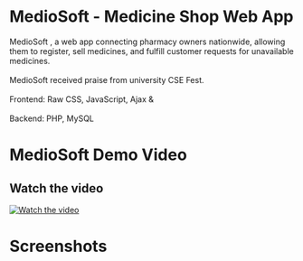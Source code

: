 # MedioSoft - Medicine Shop Web App
MedioSoft , a web app connecting pharmacy owners nationwide, allowing them to register, sell medicines, and fulfill customer requests for unavailable medicines.
<br>
<br>
MedioSoft received praise from university CSE Fest. 
<br>
<br>
Frontend: Raw CSS, JavaScript, Ajax & 
<br>
<br>
Backend: PHP, MySQL

# MedioSoft Demo Video

## Watch the video

[![Watch the video](https://img.youtube.com/vi/ByS9BhjHiJ8/maxresdefault.jpg)](https://www.youtube.com/watch?v=ByS9BhjHiJ8)

# Screenshots


